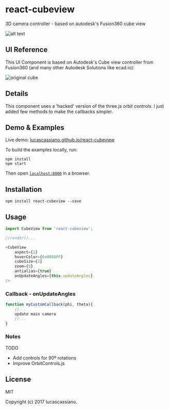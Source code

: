 # react-cubeview

3D camera controller - based on autodesk's Fusion360 cube view 

![alt text](https://github.com/lucascassiano/react-cubeview/raw/master/docs/cubeview.gif)

## UI Reference
This UI Component is based on Autodesk's Cube view controller from Fusion360 (and many other Autodesk Solutions like ecad.io):

![original cube](https://github.com/lucascassiano/react-cubeview/raw/master/docs/original.gif)

## Details
This component uses a 'hacked' version of the three.js orbit controls. I just added few methods to make the callbacks simpler.

## Demo & Examples

Live demo: [lucascassiano.github.io/react-cubeview](http://lucascassiano.github.io/react-cubeview/)

To build the examples locally, run:

```
npm install
npm start
```

Then open [`localhost:8000`](http://localhost:8000) in a browser.

## Installation

```
npm install react-cubeview --save
```

## Usage

```js
import CubeView from 'react-cubeview';

//render()...

<CubeView 
    aspect={1} 
    hoverColor={0x0088FF} 
    cubeSize={2} 
    zoom={6} 
    antialias={true} 
    onUpdateAngles={this.updateAngles} 
/>
```

### Callback - onUpdateAngles

```js
function myCustomCallback(phi, theta){
    //...
    update main camera
    //...
}
```

### Notes
TODO

- Add controls for 90º rotations
- Improve OrbitControls.js

## License

MIT

Copyright (c) 2017 lucascassiano.

